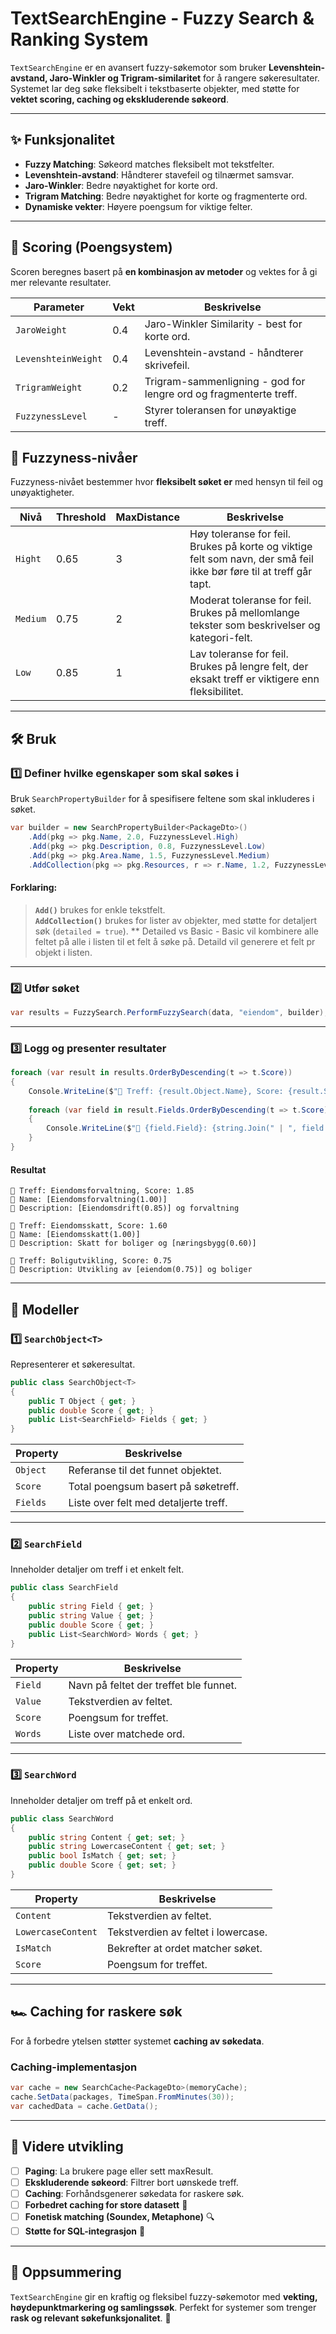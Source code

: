 ﻿# TextSearchEngine - Fuzzy Search & Ranking System

`TextSearchEngine` er en avansert fuzzy-søkemotor som bruker **Levenshtein-avstand, Jaro-Winkler og Trigram-similaritet** for å rangere søkeresultater. Systemet lar deg søke fleksibelt i tekstbaserte objekter, med støtte for **vektet scoring, caching og ekskluderende søkeord**.

---

## ✨ Funksjonalitet
- **Fuzzy Matching**: Søkeord matches fleksibelt mot tekstfelter.
- **Levenshtein-avstand**: Håndterer stavefeil og tilnærmet samsvar.
- **Jaro-Winkler**: Bedre nøyaktighet for korte ord.
- **Trigram Matching**: Bedre nøyaktighet for korte og fragmenterte ord.
- **Dynamiske vekter**: Høyere poengsum for viktige felter.

---

## 🔢 **Scoring (Poengsystem)**
Scoren beregnes basert på **en kombinasjon av metoder** og vektes for å gi mer relevante resultater.

| **Parameter**         | **Vekt** | **Beskrivelse** |
|----------------------|---------|---------------|
| `JaroWeight`        | 0.4     | Jaro-Winkler Similarity - best for korte ord. |
| `LevenshteinWeight` | 0.4     | Levenshtein-avstand - håndterer skrivefeil. |
| `TrigramWeight`     | 0.2     | Trigram-sammenligning - god for lengre ord og fragmenterte treff. |
| `FuzzynessLevel`    | -       | Styrer toleransen for unøyaktige treff. |

## 🎯 **Fuzzyness-nivåer**
Fuzzyness-nivået bestemmer hvor **fleksibelt søket er** med hensyn til feil og unøyaktigheter.

|**Nivå**      |**Threshold**      |**MaxDistance**      |**Beskrivelse**                  |
|--------------|-------------------|---------------------|---------------------------------|
|`Hight`      |0.65      |3      |Høy toleranse for feil. Brukes på korte og viktige felt som navn, der små feil ikke bør føre til at treff går tapt.  |
|`Medium`     |0.75      |2      |Moderat toleranse for feil. Brukes på mellomlange tekster som beskrivelser og kategori-felt.                         |
|`Low`        |0.85      |1      |Lav toleranse for feil. Brukes på lengre felt, der eksakt treff er viktigere enn fleksibilitet.                      |

---

## 🛠 **Bruk**

### **1️⃣ Definer hvilke egenskaper som skal søkes i**
Bruk `SearchPropertyBuilder` for å spesifisere feltene som skal inkluderes i søket.

```csharp
var builder = new SearchPropertyBuilder<PackageDto>()
    .Add(pkg => pkg.Name, 2.0, FuzzynessLevel.High)
    .Add(pkg => pkg.Description, 0.8, FuzzynessLevel.Low)
    .Add(pkg => pkg.Area.Name, 1.5, FuzzynessLevel.Medium)
    .AddCollection(pkg => pkg.Resources, r => r.Name, 1.2, FuzzynessLevel.High, detailed: true);
```

#### Forklaring:
> **`Add()`** brukes for enkle tekstfelt.  
> **`AddCollection()`** brukes for lister av objekter, med støtte for detaljert søk (`detailed = true`).
> ** Detailed vs Basic - Basic vil kombinere alle feltet på alle i listen til et felt å søke på. Detaild vil generere et felt pr objekt i listen.

---

### **2️⃣ Utfør søket**
```csharp
var results = FuzzySearch.PerformFuzzySearch(data, "eiendom", builder);
```

---

### **3️⃣ Logg og presenter resultater**
```csharp
foreach (var result in results.OrderByDescending(t => t.Score))
{
    Console.WriteLine($"🎯 Treff: {result.Object.Name}, Score: {result.Score}");
    
    foreach (var field in result.Fields.OrderByDescending(t => t.Score))
    {
        Console.WriteLine($"📌 {field.Field}: {string.Join(" | ", field.Words.Where(w => w.IsMatch).Select(w => $"[{w.Content}({w.Score})]"))}");
    }
}
```

#### Resultat
```
🎯 Treff: Eiendomsforvaltning, Score: 1.85
📌 Name: [Eiendomsforvaltning(1.00)]
📌 Description: [Eiendomsdrift(0.85)] og forvaltning

🎯 Treff: Eiendomsskatt, Score: 1.60
📌 Name: [Eiendomsskatt(1.00)]
📌 Description: Skatt for boliger og [næringsbygg(0.60)]

🎯 Treff: Boligutvikling, Score: 0.75
📌 Description: Utvikling av [eiendom(0.75)] og boliger

```

---

## 📌 **Modeller**

### **1️⃣ `SearchObject<T>`**
Representerer et søkeresultat.
```csharp
public class SearchObject<T>
{
    public T Object { get; }
    public double Score { get; }
    public List<SearchField> Fields { get; }
}
```
| Property | Beskrivelse |
|----------|------------|
| `Object` | Referanse til det funnet objektet. |
| `Score` | Total poengsum basert på søketreff. |
| `Fields` | Liste over felt med detaljerte treff. |

---

### **2️⃣ `SearchField`**
Inneholder detaljer om treff i et enkelt felt.
```csharp
public class SearchField
{
    public string Field { get; }
    public string Value { get; }
    public double Score { get; }
    public List<SearchWord> Words { get; }
}
```
| Property | Beskrivelse |
|----------|------------|
| `Field` | Navn på feltet der treffet ble funnet. |
| `Value` | Tekstverdien av feltet. |
| `Score` | Poengsum for treffet. |
| `Words` | Liste over matchede ord. |

---

### **3️⃣ `SearchWord`**
Inneholder detaljer om treff på et enkelt ord.
```csharp
public class SearchWord
{
    public string Content { get; set; }
    public string LowercaseContent { get; set; }
    public bool IsMatch { get; set; }
    public double Score { get; set; }
}
```
| Property | Beskrivelse |
|----------|------------|
| `Content` | Tekstverdien av feltet. |
| `LowercaseContent` | Tekstverdien av feltet i lowercase. |
| `IsMatch` | Bekrefter at ordet matcher søket. |
| `Score` | Poengsum for treffet. |

---

## 🏎 **Caching for raskere søk**
For å forbedre ytelsen støtter systemet **caching av søkedata**.

### **Caching-implementasjon**

```csharp
var cache = new SearchCache<PackageDto>(memoryCache);
cache.SetData(packages, TimeSpan.FromMinutes(30));
var cachedData = cache.GetData();
```

---

## 🎯 **Videre utvikling**
- [ ] **Paging**: La brukere page eller sett maxResult.
- [ ] **Ekskluderende søkeord**: Filtrer bort uønskede treff.
- [ ] **Caching**: Forhåndsgenerer søkedata for raskere søk.
- [ ] **Forbedret caching for store datasett** 🚀
- [ ] **Fonetisk matching (Soundex, Metaphone)** 🔍
- [ ] **Støtte for SQL-integrasjon** 🎯

---

## 📝 **Oppsummering**
`TextSearchEngine` gir en kraftig og fleksibel fuzzy-søkemotor med **vekting, høydepunktmarkering og samlingssøk**. 
Perfekt for systemer som trenger **rask og relevant søkefunksjonalitet**. 🚀
